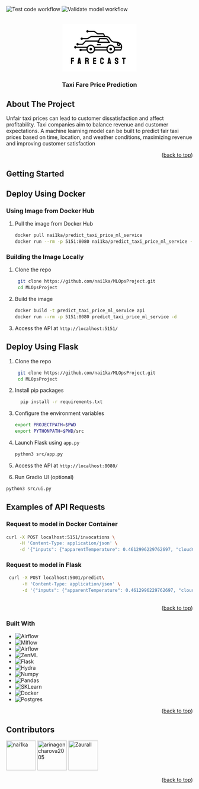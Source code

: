 ![Test code workflow](https://github.com/nai1ka/MLOpsProject/actions/workflows/test-code.yaml/badge.svg)
![Validate model workflow](https://github.com/nai1ka/MLOpsProject/actions/workflows/validate-model.yaml/badge.svg)


<br />
<div align="center">
  <a href="https://github.com/nai1ka/MLOpsProject">
    <img src="logo.svg" alt="Logo" width="200">
  </a>

<h3 align="center">Taxi Fare Price Prediction</h3>
</div>



## About The Project

Unfair taxi prices can lead to customer dissatisfaction and affect profitability. Taxi companies aim to balance revenue
and customer expectations. A machine learning model can be built to predict fair taxi prices based on time, location,
and weather conditions, maximizing revenue and improving customer satisfaction

<p align="right">(<a href="#readme-top">back to top</a>)</p>



## Getting Started

## Deploy Using Docker

### Using Image from Docker Hub

1. Pull the image from Docker Hub
   ```sh
   docker pull nai1ka/predict_taxi_price_ml_service
   docker run --rm -p 5151:8080 nai1ka/predict_taxi_price_ml_service -d
   ```

### Building the Image Locally

1. Clone the repo
   ```sh
    git clone https://github.com/nai1ka/MLOpsProject.git
    cd MLOpsProject
    ```
2. Build the image
    ```sh
    docker build -t predict_taxi_price_ml_service api
    docker run --rm -p 5151:8080 predict_taxi_price_ml_service -d
    ```
3. Access the API at `http://localhost:5151/`

## Deploy Using Flask

1. Clone the repo
   ```sh
    git clone https://github.com/nai1ka/MLOpsProject.git
    cd MLOpsProject
    ```
2. Install pip packages
    ```sh
      pip install -r requirements.txt
    ```
3. Configure the environment variables
    ```sh
    export PROJECTPATH=$PWD
    export PYTHONPATH=$PWD/src
    ```
4. Launch Flask using `app.py`
    ```sh
    python3 src/app.py
    ```
5. Access the API at `http://localhost:8080/`

6.  Run Gradio UI (optional)
   ```sh
   python3 src/ui.py
   ````

## Examples of API Requests

### Request to model in Docker Container

```sh
curl -X POST localhost:5151/invocations \
     -H 'Content-Type: application/json' \
     -d '{"inputs": {"apparentTemperature": 0.4612996229762697, "cloudCover": 0.03, "day": 0.9310344827586207, "day_cos": 0.8207634412072763, "day_of_week": 0.3333333333333333, "day_of_week_cos": -0.22252093395631437, "day_of_week_sin": 0.9749279121818238, "day_sin": -0.5712682150947923, "destination_Back Bay": 0.0, "destination_Beacon Hill": 0.0, "destination_Boston University": 0.0, "destination_Fenway": 0.0, "destination_Financial District": 0.0, "destination_Haymarket Square": 0.0, "destination_North End": 0.0, "destination_North Station": 1.0, "destination_Northeastern University": 0.0, "destination_South Station": 0.0, "destination_Theatre District": 0.0, "destination_West End": 0.0, "distance": 0.0, "hour": 0.043478260869565216, "hour_cos": 0.9659258262890684, "hour_sin": 0.2588190451025208, "humidity": 0.5434782608695652, "month": 0.0, "month_cos": 0.8660254037844383, "month_sin": -0.5000000000000003, "name_Black": 0.0, "name_Black SUV": 0.0, "name_Lux": 0.0, "name_Lux Black": 0.0, "name_Lux Black XL": 0.0, "name_Lyft": 1.0, "name_Lyft XL": 0.0, "name_Shared": 0.0, "name_Taxi": 0.0, "name_UberPool": 0.0, "name_UberX": 0.0, "name_UberXL": 0.0, "name_WAV": 0.0, "precipIntensity": 0.0, "precipIntensityMax": 0.7399165507649512, "precipProbability": 0.0, "pressure": 0.08920587609112118, "short_summary_ Clear ": 1.0, "short_summary_ Drizzle ": 0.0, "short_summary_ Foggy ": 0.0, "short_summary_ Light Rain ": 0.0, "short_summary_ Mostly Cloudy ": 0.0, "short_summary_ Overcast ": 0.0, "short_summary_ Partly Cloudy ": 0.0, "short_summary_ Possible Drizzle ": 0.0, "short_summary_ Rain ": 0.0, "source_Back Bay": 0.0, "source_Beacon Hill": 0.0, "source_Boston University": 0.0, "source_Fenway": 0.0, "source_Financial District": 0.0, "source_Haymarket Square": 1.0, "source_North End": 0.0, "source_North Station": 0.0, "source_Northeastern University": 0.0, "source_South Station": 0.0, "source_Theatre District": 0.0, "source_West End": 0.0, "surge_multiplier": 0.0, "uvIndex": 0.0, "visibility": 1.0, "windBearing": 0.672316384180791, "windSpeed": 0.46993780234968907}}'
````

### Request to model in Flask

```sh
 curl -X POST localhost:5001/predict\
      -H 'Content-Type: application/json' \
      -d '{"inputs": {"apparentTemperature": 0.4612996229762697, "cloudCover": 0.03, "day": 0.9310344827586207, "day_cos": 0.8207634412072763, "day_of_week": 0.3333333333333333, "day_of_week_cos": -0.22252093395631437, "day_of_week_sin": 0.9749279121818238, "day_sin": -0.5712682150947923, "destination_Back Bay": 0.0, "destination_Beacon Hill": 0.0, "destination_Boston University": 0.0, "destination_Fenway": 0.0, "destination_Financial District": 0.0, "destination_Haymarket Square": 0.0, "destination_North End": 0.0, "destination_North Station": 1.0, "destination_Northeastern University": 0.0, "destination_South Station": 0.0, "destination_Theatre District": 0.0, "destination_West End": 0.0, "distance": 0.0, "hour": 0.043478260869565216, "hour_cos": 0.9659258262890684, "hour_sin": 0.2588190451025208, "humidity": 0.5434782608695652, "month": 0.0, "month_cos": 0.8660254037844383, "month_sin": -0.5000000000000003, "name_Black": 0.0, "name_Black SUV": 0.0, "name_Lux": 0.0, "name_Lux Black": 0.0, "name_Lux Black XL": 0.0, "name_Lyft": 1.0, "name_Lyft XL": 0.0, "name_Shared": 0.0, "name_Taxi": 0.0, "name_UberPool": 0.0, "name_UberX": 0.0, "name_UberXL": 0.0, "name_WAV": 0.0, "precipIntensity": 0.0, "precipIntensityMax": 0.7399165507649512, "precipProbability": 0.0, "pressure": 0.08920587609112118, "short_summary_ Clear ": 1.0, "short_summary_ Drizzle ": 0.0, "short_summary_ Foggy ": 0.0, "short_summary_ Light Rain ": 0.0, "short_summary_ Mostly Cloudy ": 0.0, "short_summary_ Overcast ": 0.0, "short_summary_ Partly Cloudy ": 0.0, "short_summary_ Possible Drizzle ": 0.0, "short_summary_ Rain ": 0.0, "source_Back Bay": 0.0, "source_Beacon Hill": 0.0, "source_Boston University": 0.0, "source_Fenway": 0.0, "source_Financial District": 0.0, "source_Haymarket Square": 1.0, "source_North End": 0.0, "source_North Station": 0.0, "source_Northeastern University": 0.0, "source_South Station": 0.0, "source_Theatre District": 0.0, "source_West End": 0.0, "surge_multiplier": 0.0, "uvIndex": 0.0, "visibility": 1.0, "windBearing": 0.672316384180791, "windSpeed": 0.46993780234968907}}' \
      
```

<p align="right">(<a href="#readme-top">back to top</a>)</p>

### Built With

* ![Airflow](https://img.shields.io/badge/Airflow-v2.7.3-blue?style=for-the-badge&logo=Apache%20Airflow&logoColor=white)
* ![Mlflow](https://img.shields.io/badge/MLFlow-v2.14.1-blue?style=for-the-badge&logo=mlflow&logoColor=61DAFB)
* ![Airflow](https://img.shields.io/badge/DVC-945DD6?style=for-the-badge&logo=dvc&logoColor=white)
* ![ZenML](https://img.shields.io/badge/ZENML-ae7bdb?style=for-the-badge)
* ![Flask](https://img.shields.io/badge/Flask-000000?style=for-the-badge&logo=flask&logoColor=white)
* ![Hydra](https://img.shields.io/badge/Hydra-7bbac7?style=for-the-badge&logoColor=white)
* ![Numpy](https://img.shields.io/badge/Numpy-777BB4?style=for-the-badge&logo=numpy&logoColor=white)
* ![Pandas](https://img.shields.io/badge/Pandas-2C2D72?style=for-the-badge&logo=pandas&logoColor=white)
* ![SKLearn](https://img.shields.io/badge/scikit_learn-F7931E?style=for-the-badge&logo=scikit-learn&logoColor=white)
* ![Docker](https://img.shields.io/badge/docker-%230db7ed.svg?style=for-the-badge&logo=docker&logoColor=white)
* ![Postgres](https://img.shields.io/badge/postgres-%23316192.svg?style=for-the-badge&logo=postgresql&logoColor=white)

<p align="right">(<a href="#readme-top">back to top</a>)</p>

## Contributors

<a href="https://github.com/nai1ka"><img src="https://avatars.githubusercontent.com/u/40440192?v=4" title="nai1ka" width="80" height="80"></a>
<a href="https://github.com/arinagoncharova2005"><img src="https://avatars.githubusercontent.com/u/71409384?v=4" title="arinagoncharova2005" width="80" height="80"></a>
<a href="https://github.com/Zaurall"><img src="https://avatars.githubusercontent.com/u/117632304?v=4" title="Zaurall" width="80" height="80"></a>

<p align="right">(<a href="#readme-top">back to top</a>)</p>


